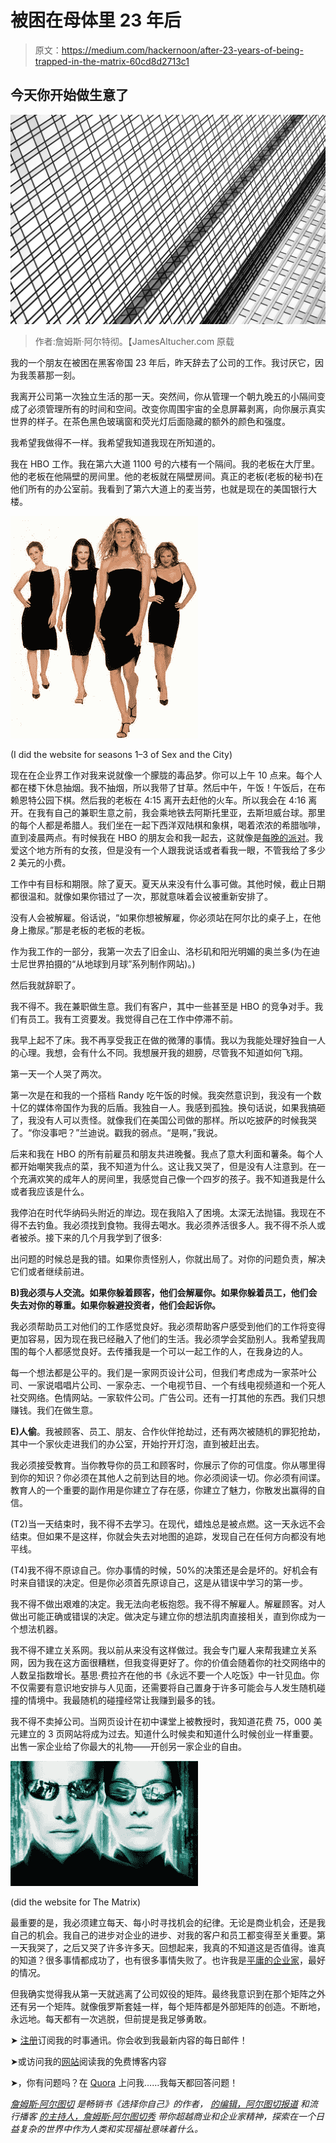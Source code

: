 # 被困在母体里 23 年后

> 原文：<https://medium.com/hackernoon/after-23-years-of-being-trapped-in-the-matrix-60cd8d2713c1>

## 今天你开始做生意了

![](img/955fe026137e92a21a6872105cec94c5.png)

> 作者:詹姆斯·阿尔特彻。【JamesAltucher.com 原载

我的一个朋友在被困在黑客帝国 23 年后，昨天辞去了公司的工作。我讨厌它，因为我羡慕那一刻。

我离开公司第一次独立生活的那一天。突然间，你从管理一个朝九晚五的小隔间变成了必须管理所有的时间和空间。改变你周围宇宙的全息屏幕剥离，向你展示真实世界的样子。在茶色黑色玻璃窗和荧光灯后面隐藏的额外的颜色和强度。

我希望我做得不一样。我希望我知道我现在所知道的。

我在 HBO 工作。我在第六大道 1100 号的六楼有一个隔间。我的老板在大厅里。他的老板在他隔壁的房间里。他的老板就在隔壁房间。真正的老板(老板的秘书)在他们所有的办公室前。我看到了第六大道上的麦当劳，也就是现在的美国银行大楼。

![](img/04b95945646759f430550d19d1e08558.png)

(I did the website for seasons 1–3 of Sex and the City)

现在在企业界工作对我来说就像一个朦胧的毒品梦。你可以上午 10 点来。每个人都在楼下休息抽烟。我不抽烟，所以我带了甘草。然后中午，午饭！午饭后，在布赖恩特公园下棋。然后我的老板在 4:15 离开去赶他的火车。所以我会在 4:16 离开。在我有自己的兼职生意之前，我会乘地铁去阿斯托里亚，去斯坦威台球。那里的每个人都是希腊人。我们坐在一起下西洋双陆棋和象棋，喝着浓浓的希腊咖啡，直到凌晨两点。有时候我在 HBO 的朋友会和我一起去，这就像是[每晚的派对](http://www.jamesaltucher.com/2010/12/9-things-id-do-if-i-knew-i-was-going-to-die-today/)。我爱这个地方所有的女孩，但是没有一个人跟我说话或者看我一眼，不管我给了多少 2 美元的小费。

工作中有目标和期限。除了夏天。夏天从来没有什么事可做。其他时候，截止日期都很温和。就像如果你错过了一次，那就意味着会议被重新安排了。

没有人会被解雇。俗话说，“如果你想被解雇，你必须站在阿尔比的桌子上，在他身上撒尿。”那是老板的老板的老板。

作为我工作的一部分，我第一次去了旧金山、洛杉矶和阳光明媚的奥兰多(为在迪士尼世界拍摄的“从地球到月球”系列制作网站)。)

然后我就辞职了。

我不得不。我在兼职做生意。我们有客户，其中一些甚至是 HBO 的竞争对手。我们有员工。我有工资要发。我觉得自己在工作中停滞不前。

我早上起不了床。我不再享受我正在做的微薄的事情。我以为我能处理好独自一人的心理。我想，会有什么不同。我想展开我的翅膀，尽管我不知道如何飞翔。

第一天一个人哭了两次。

第一次是在和我的一个搭档 Randy 吃午饭的时候。我突然意识到，我没有一个数十亿的媒体帝国作为我的后盾。我独自一人。我感到孤独。换句话说，如果我搞砸了，我没有人可以责怪。就像我们在美国公司做的那样。所以吃披萨的时候我哭了。“你没事吧？”兰迪说。戳我的弱点。“是啊，”我说。

后来和我在 HBO 的所有前雇员和朋友共进晚餐。我点了意大利面和薯条。每个人都开始嘲笑我点的菜，我不知道为什么。这让我又哭了，但是没有人注意到。在一个充满欢笑的成年人的房间里，我感觉自己像一个四岁的孩子。我不知道我是什么或者我应该是什么。

我停泊在时代华纳码头附近的岸边。现在我陷入了困境。太深无法抛锚。我现在不得不去钓鱼。我必须找到食物。我得去喝水。我必须养活很多人。我不得不杀人或者被杀。接下来的几个月我学到了很多:

出问题的时候总是我的错。如果你责怪别人，你就出局了。对你的问题负责，解决它们或者继续前进。

**B)我必须与人交流。如果你躲着顾客，他们会解雇你。如果你躲着员工，他们会失去对你的尊重。如果你躲避投资者，他们会起诉你。**

我必须帮助员工对他们的工作感觉良好。我必须帮助客户感受到他们的工作将变得更加容易，因为现在我已经融入了他们的生活。我必须学会奖励别人。我希望我周围的每个人都感觉良好。去传播我是一个可以一起工作的人，在我身边的人。

每一个想法都是公平的。我们是一家网页设计公司，但我们考虑成为一家茶叶公司、一家说唱唱片公司、一家杂志、一个电视节目、一个有线电视频道和一个死人社交网络。色情网站。一家软件公司。广告公司。还有一打其他的东西。我们只想赚钱。我们在做生意。

**E)人偷**。我被顾客、员工、朋友、合作伙伴抢劫过，还有两次被随机的罪犯抢劫，其中一个家伙走进我们的办公室，开始拧开灯泡，直到被赶出去。

我必须接受教育。当你教导你的员工和顾客时，你展示了你的可信度。你从哪里得到你的知识？你必须在其他人之前到达目的地。你必须阅读一切。你必须有间谍。教育人的一个重要的副作用是你建立了存在感，你建立了魅力，你散发出赢得的自信。

(T2)当一天结束时，我不得不去学习。在现代，蜡烛总是被点燃。这一天永远不会结束。但如果不是这样，你就会失去对地图的追踪，发现自己在任何方向都没有地平线。

(T4)我不得不原谅自己。你办事情的时候，50%的决策还是会是坏的。好机会有时来自错误的决定。但是你必须首先原谅自己，这是从错误中学习的第一步。

我不得不做出艰难的决定。我无法向老板抱怨。我不得不解雇人。解雇顾客。对人做出可能正确或错误的决定。做决定与建立你的想法肌肉直接相关，直到你成为一个想法机器。

我不得不建立关系网。我以前从来没有这样做过。我会专门雇人来帮我建立关系网，因为我在这方面很糟糕，但我变得更好了。你的价值会随着你的社交网络中的人数呈指数增长。基思·费拉齐在他的书《永远不要一个人吃饭》中一针见血。你不仅需要有意识地安排与人见面，还需要将自己置身于许多可能会与人发生随机碰撞的情境中。我最随机的碰撞经常让我赚到最多的钱。

我不得不卖掉公司。当网页设计在初中课堂上被教授时，我知道花费 75，000 美元建立的 3 页网站将成为过去。知道什么时候卖和知道什么时候创业一样重要。出售一家企业给了你最大的礼物——开创另一家企业的自由。

![](img/ccce4baa198a28f6416d4baa6773fa5e.png)

(did the website for The Matrix)

最重要的是，我必须建立每天、每小时寻找机会的纪律。无论是商业机会，还是我自己的机会。我自己的进步对企业的进步、对我的客户和员工都变得至关重要。第一天我哭了，之后又哭了许多许多天。回想起来，我真的不知道这是否值得。谁真的知道？很多事情都成功了，也有很多事情失败了。也许我是[平庸的企业家](http://www.jamesaltucher.com/2012/08/the-seven-habits-of-highly-effective-mediocre-people/)，最好的情况。

但我确实觉得我从第一天就逃离了公司奴役的矩阵。最终我意识到在那个矩阵之外还有另一个矩阵。就像俄罗斯套娃一样，每个矩阵都是外部矩阵的创造。不断地，永远地。每天都有一次逃脱，但前提是我足够勇敢。

➤ [注册](https://altucher.leadpages.co/start-here/?_ga=1.147953332.2077339586.1472084123?utm_source=medium&utm_medium=syndicate&utm_term=free-updates&utm_content=&utm_campaign=free-updates)订阅我的时事通讯。你会收到我最新内容的每日邮件！

➤或访问我的[网站](http://www.jamesaltucher.com/?utm_source=medium&utm_medium=syndicate&utm_term=home-page&utm_content=&utm_campaign=home-page)阅读我的免费博客内容

➤，你有问题吗？在 [Quora](https://www.quora.com/profile/James-Altucher?utm_source=medium&utm_medium=syndicate&utm_term=quora-page&utm_content=&utm_campaign=quora-page) 上问我……我每天都回答问题！

[*詹姆斯·阿尔图切*](http://www.jamesaltucher.com/?utm_source=medium&utm_medium=syndicate&utm_term=home-page&utm_content=&utm_campaign=home-page) *是畅销书《选择你自己》的作者，* [*的编辑，阿尔图切报道*](http://www.thealtucherreport.com/?_ga=1.127276173.1850486739.1486068468?utm_source=medium&utm_medium=syndicate&utm_term=altucher-report&utm_content=&utm_campaign=altucher-report) *和流行播客* [*的主持人，詹姆斯·阿尔图切秀*](http://www.jamesaltucher.com/category/the-james-altucher-show/?utm_source=medium&utm_medium=syndicate&utm_term=james-altucher-show&utm_content=&utm_campaign=james-altucher-show) *带你超越商业和企业家精神，探索在一个日益复杂的世界中作为人类和实现福祉意味着什么。*